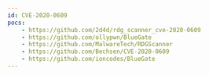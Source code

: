 ```yaml
---
id: CVE-2020-0609
pocs:
    - https://github.com/2d4d/rdg_scanner_cve-2020-0609
    - https://github.com/ollypwn/BlueGate
    - https://github.com/MalwareTech/RDGScanner
    - https://github.com/Bechsen/CVE-2020-0609
    - https://github.com/ioncodes/BlueGate
---
```

